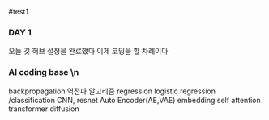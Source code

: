 #test1
### DAY 1 
오늘 깃 허브 설정을 완료했다
이제 코딩을 할 차례이다

### AI coding base \n
backpropagation 역전파 알고리즘 
regression
logistic regression /classification
CNN, resnet
Auto Encoder(AE,VAE)
embedding
self attention
transformer
diffusion
